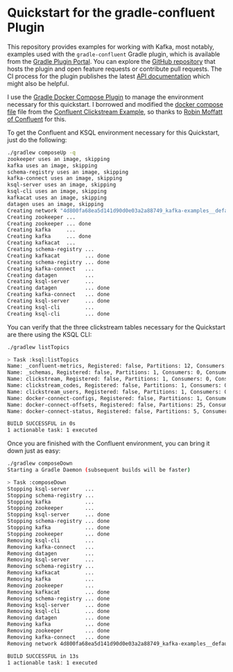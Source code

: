 # Quickstart for the gradle-confluent Plugin
This repository provides examples for working with Kafka, most notably, examples used with the `gradle-confluent` Gradle plugin, which is available from the [Gradle Plugin Portal](https://plugins.gradle.org/plugin/com.redpillanalytics.gradle-confluent). You can explore the [GitHub repository](https://github.com/RedPillAnalytics/gradle-confluent) that hosts the plugin and open feature requests or contribute pull requests. The CI process for the plugin publishes the latest [API documentation](https://s3.amazonaws.com/documentation.redpillanalytics.com/gradle-confluent/latest/index.html) which might also be helpful.

I use the [Gradle Docker Compose Plugin](https://github.com/avast/gradle-docker-compose-plugin) to manage the environment necessary for this quickstart. I borrowed and modified the 
[docker compose file](docker-compose.yml) file from the [Confluent Clickstream Example](https://github.com/confluentinc/examples/tree/5.1.0-post/clickstream), so thanks to [Robin Moffatt of Confluent](https://twitter.com/rmoff) for this.

To get the Confluent and KSQL environment necessary for this Quickstart, just do the following:

```Bash
./gradlew composeUp -q
zookeeper uses an image, skipping
kafka uses an image, skipping
schema-registry uses an image, skipping
kafka-connect uses an image, skipping
ksql-server uses an image, skipping
ksql-cli uses an image, skipping
kafkacat uses an image, skipping
datagen uses an image, skipping
Creating network "4d800fa68ea5d141d90d0e03a2a88749_kafka-examples__default" with the default driver
Creating zookeeper ...
Creating zookeeper ... done
Creating kafka     ...
Creating kafka     ... done
Creating kafkacat  ...
Creating schema-registry ...
Creating kafkacat        ... done
Creating schema-registry ... done
Creating kafka-connect   ...
Creating datagen         ...
Creating ksql-server     ...
Creating datagen         ... done
Creating kafka-connect   ... done
Creating ksql-server     ... done
Creating ksql-cli        ...
Creating ksql-cli        ... done
```
You can verify that the three clickstream tables necessary for the Quickstart are there using the KSQL CLI:

```Bash
./gradlew listTopics

> Task :ksql:listTopics
Name: _confluent-metrics, Registered: false, Partitions: 12, Consumers: 0, Consumer Groups: 0
Name: _schemas, Registered: false, Partitions: 1, Consumers: 0, Consumer Groups: 0
Name: clickstream, Registered: false, Partitions: 1, Consumers: 0, Consumer Groups: 0
Name: clickstream_codes, Registered: false, Partitions: 1, Consumers: 0, Consumer Groups: 0
Name: clickstream_users, Registered: false, Partitions: 1, Consumers: 0, Consumer Groups: 0
Name: docker-connect-configs, Registered: false, Partitions: 1, Consumers: 0, Consumer Groups: 0
Name: docker-connect-offsets, Registered: false, Partitions: 25, Consumers: 0, Consumer Groups: 0
Name: docker-connect-status, Registered: false, Partitions: 5, Consumers: 0, Consumer Groups: 0

BUILD SUCCESSFUL in 0s
1 actionable task: 1 executed
```

Once you are finished with the Confluent environment, you can bring it down just as easy:

```Bash
./gradlew composeDown
Starting a Gradle Daemon (subsequent builds will be faster)

> Task :composeDown
Stopping ksql-server     ...
Stopping schema-registry ...
Stopping kafka           ...
Stopping zookeeper       ...
Stopping ksql-server     ... done
Stopping schema-registry ... done
Stopping kafka           ... done
Stopping zookeeper       ... done
Removing ksql-cli        ...
Removing kafka-connect   ...
Removing datagen         ...
Removing ksql-server     ...
Removing schema-registry ...
Removing kafkacat        ...
Removing kafka           ...
Removing zookeeper       ...
Removing kafkacat        ... done
Removing schema-registry ... done
Removing ksql-server     ... done
Removing ksql-cli        ... done
Removing datagen         ... done
Removing kafka           ... done
Removing zookeeper       ... done
Removing kafka-connect   ... done
Removing network 4d800fa68ea5d141d90d0e03a2a88749_kafka-examples__default

BUILD SUCCESSFUL in 13s
1 actionable task: 1 executed
```